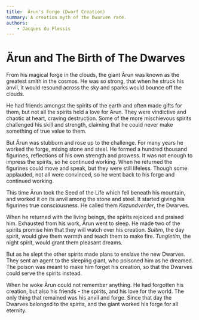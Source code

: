 ```yaml
---
title:  Ärun's Forge (Dwarf Creation)
summary: A creation myth of the Dwarven race.
authors:
    - Jacques du Plessis
---
```

# Ärun and The Birth of The Dwarves

From his magical forge in the clouds, the giant Ärun was known as the greatest smith in the cosmos.  He was so strong, that when he struck his anvil, it would resound across the sky and sparks would bounce off the clouds.

He had friends amongst the spirits of the earth and often made gifts for them, but not all the spirits held a love for Ärun.  They were vindictive and chaotic at heart, craving destruction.  Some of the more mischievous spirits challenged his skill and strength, claiming that he could never make something of true value to them.

But Ärun was stubborn and rose up to the challenge.  For many years he worked the forge, mixing stone and steel.  He formed a hundred thousand figurines, reflections of his own strength and prowess.  It was not enough to impress the spirits, so he continued working.  When he returned the figurines could move and speak, but they were still lifeless.  Though some applauded, not all were convinced, so he went back to his forge and continued working.

This time Ärun took the Seed of the Life which fell beneath his mountain, and worked it on its anvil among the stone and steel.  It started giving his figurines true consciousness. He called them _Kazundverder_, the Dwarves.

When he returned with the living beings, the spirits rejoiced and praised him.  Exhausted from his work, Ärun went to sleep.  He made two of the spirits promise him that they will watch over his creation.  _Sultím_, the day spirit, would give them warmth and teach them to make fire.  _Tungletím_, the night spirit, would grant them pleasant dreams.

But as he slept the other spirits made plans to enslave the new Dwarves.  They sent an agent to the sleeping giant, who poisoned him as he dreamed.  The poison was meant to make him forget his creation, so that the Dwarves could serve the spirits instead.

When he woke Ärun could not remember anything.  He had forgotten his creation, but also his friends - the spirits, and his love for the world.  The only thing that remained was his anvil and forge.  Since that day the Dwarves belonged to the spirits, and the giant worked his forge for all eternity.
